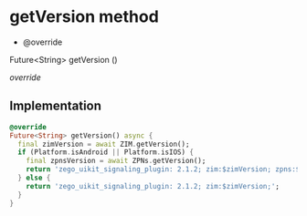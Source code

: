 


# getVersion method







- @override

Future&lt;String> getVersion
()

_<span class="feature">override</span>_






## Implementation

```dart
@override
Future<String> getVersion() async {
  final zimVersion = await ZIM.getVersion();
  if (Platform.isAndroid || Platform.isIOS) {
    final zpnsVersion = await ZPNs.getVersion();
    return 'zego_uikit_signaling_plugin: 2.1.2; zim:$zimVersion; zpns:$zpnsVersion;';
  } else {
    return 'zego_uikit_signaling_plugin: 2.1.2; zim:$zimVersion;';
  }
}
```







